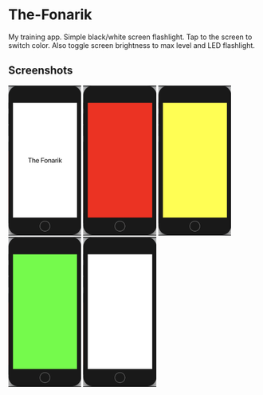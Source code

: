 # The-Fonarik
My training app. Simple black/white screen flashlight.
Tap to the screen to switch color.
Also toggle screen brightness to max level and LED flashlight.
## Screenshots
<img src="Screenshots/launchScreen.png" height="300" alt="Screenshot"/> <img src="/Screenshots/redLight.png" height="300" alt="Screenshot"/> <img src="/Screenshots/yellowLight.png" height="300" alt="Screenshot"/> <img src="/Screenshots/greenLight.png" height="300" alt="Screenshot"/> <img src="Screenshots/light.png" height="300" alt="Screenshot"/>

